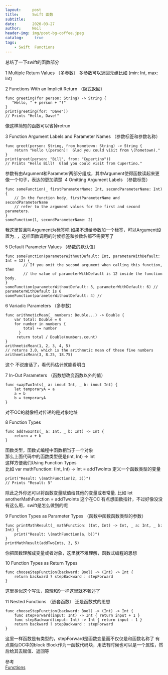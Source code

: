 ```yaml
---
layout:     post
title:      Swift 函数
subtitle:	 
date:       2020-03-27
author:     Neil
header-img: img/post-bg-coffee.jpeg
catalog: 	 true
tags:
    - Swift  Functions
---
```

总结了一下swift的函数部分

1 Multiple Return Values （多参数）
多参数可以返回元组比如 (min: Int, max: Int) 

2 Functions With an Implicit Return （隐式返回）

```
func greeting(for person: String) -> String {
   "Hello, " + person + "!"
}
print(greeting(for: "Dave")) 
// Prints "Hello, Dave!"
```
像这样简短的函数可以省掉retrun

3 Function Argument Labels and Parameter Names （参数标签和参数名称）

```
func greet(person: String, from hometown: String) -> String {
	return "Hello \(person)!  Glad you could visit from \(hometown)."
}
print(greet(person: "Bill", from: "Cupertino"))
// Prints "Hello Bill!  Glad you could visit from Cupertino."
```
参数有由Argument和Parameter两部分组成，其中Argument使得函数读起来更像一个句子，表达的更加清楚 
4 Omitting Argument Labels （参数标签）

```
func someFunction(_ firstParameterName: Int, secondParameterName: Int) {
    // In the function body, firstParameterName and secondParameterName
    // refer to the argument values for the first and second parameters.
}
someFunction(1, secondParameterName: 2)
```
我这里暂且叫Argument为标签吧
如果不想给参数加一个标签，可以Argument设置为_ ，这样函数调用的时候标签和参数名都不需要写了

5 Default Parameter Values （参数的默认值）

```
func someFunction(parameterWithoutDefault: Int, parameterWithDefault: Int = 12) {
	    // If you omit the second argument when calling this function, then
	    // the value of parameterWithDefault is 12 inside the function body.
}
someFunction(parameterWithoutDefault: 3, parameterWithDefault: 6) // parameterWithDefault is 6
someFunction(parameterWithoutDefault: 4) //
```

6 Variadic Parameters （多参数）

```
func arithmeticMean(_ numbers: Double...) -> Double {
	var total: Double = 0
	for number in numbers {
		total += number
	  }
	 return total / Double(numbers.count)
}
arithmeticMean(1, 2, 3, 4, 5)
// returns 3.0, which is the arithmetic mean of these five numbers
arithmeticMean(3, 8.25, 18.75)
```
这个 不说废话了，看代码估计就能看明白

7 In-Out Parameters （函数想改变函数以外的值）

```
func swapTwoInts(_ a: inout Int, _ b: inout Int) {
	let temporaryA = a
	a = b
	b = temporaryA
}
```
对不OC的就像相对传递的是对象地址

8 Function Types

```
func addTwoInts(_ a: Int, _ b: Int) -> Int {
	return a + b
}
```
函数类型，函数式编程中函数相当于一个对象  
那么上面代码中的函数类型便是(Int, Int) -> Int  
这样方便我们Using Function Types  
比如 var mathFunction: (Int, Int) -> Int = addTwoInts 定义一个函数类型的变量

```  
print("Result: \(mathFunction(2, 3))")  
// Prints "Result: 5"
```

除此之外你还可以将函数变量赋值给其他的变量或者常量. 
比如 let anotherMathFunction = addTwoInts
这个在OC 有点想函数指针，不过好像没没有这么用，swift是怎么做到的呢

9 Function Types as Parameter Types （函数中函数函数类型的参数）

```
func printMathResult(_ mathFunction: (Int, Int) -> Int, _ a: Int, _ b: Int) {
	print("Result: \(mathFunction(a, b))")
}
printMathResult(addTwoInts, 3, 5)
```
你把函数理解成变量或者对象，这里就不难理解，函数式编程的思想

10 Function Types as Return Types 

```
func chooseStepFunction(backward: Bool) -> (Int) -> Int {
	return backward ? stepBackward : stepForward
}
```
这里类似这个写法，原理和9一样这里就不奢述了

11 Nested Functions （嵌套函数）
还是函数式的思想

```
func chooseStepFunction(backward: Bool) -> (Int) -> Int {
	func stepForward(input: Int) -> Int { return input + 1 }
	func stepBackward(input: Int) -> Int { return input - 1 }
	return backward ? stepBackward : stepForward
}
```
这里一样函数是有类型的，stepForward是函数变量而不仅仅是和函数名称了 有点类似OC中的block 
Block作为一函数代码块，用法有时候也可以是一个属性，然后给其去赋值、返回等

参考  
[Functions](https://docs.swift.org/swift-book/LanguageGuide/Functions.html)
